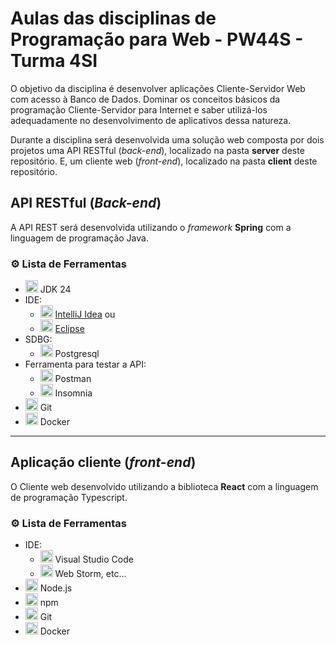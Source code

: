 # Aulas das disciplinas de Programação para Web - PW44S - Turma 4SI

O objetivo da disciplina é desenvolver aplicações Cliente-Servidor Web com acesso à Banco de Dados. Dominar os conceitos básicos da programação Cliente-Servidor para Internet e saber utilizá-los adequadamente no desenvolvimento de aplicativos dessa natureza.

Durante a disciplina será desenvolvida uma solução web composta por dois projetos uma API RESTful (*back-end*), localizado na pasta **server** deste repositório. E, um cliente web (*front-end*), localizado na pasta **client** deste repositório.

## API RESTful (*Back-end*)

A API REST será desenvolvida utilizando o *framework* **Spring** com a linguagem de programação Java.

### ⚙️ Lista de Ferramentas

- <img src="https://raw.githubusercontent.com/marwin1991/profile-technology-icons/refs/heads/main/icons/java.png" alt="Java" width="20" /> JDK 24
- IDE:
    - <img width="20" src="https://raw.githubusercontent.com/marwin1991/profile-technology-icons/refs/heads/main/icons/intellij.png" alt="IntelliJ" title="IntelliJ"/> [IntelliJ Idea](https://www.jetbrains.com/idea/) ou 
    - <img width="20" src="https://raw.githubusercontent.com/marwin1991/profile-technology-icons/refs/heads/main/icons/eclipse.png" alt="eclipse" title="eclipse"/> [Eclipse](https://eclipseide.org/)
- SDBG:
    - <img width="20" src="https://raw.githubusercontent.com/marwin1991/profile-technology-icons/refs/heads/main/icons/postgresql.png" alt="PostgreSQL" title="PostgreSQL"/> Postgresql
- Ferramenta para testar a API:
    - <img width="20" src="https://raw.githubusercontent.com/marwin1991/profile-technology-icons/refs/heads/main/icons/postman.png" alt="Postman" title="Postman"/> Postman
    - <img width="20" src="https://icon.icepanel.io/Technology/svg/Insomnia.svg" alt="Insomnia" title="Insomnia"/> Insomnia
- <img width="20" src="https://raw.githubusercontent.com/marwin1991/profile-technology-icons/refs/heads/main/icons/git.png" alt="Git" title="Git"/> Git
- <img width="20" src="https://raw.githubusercontent.com/marwin1991/profile-technology-icons/refs/heads/main/icons/docker.png" alt="Docker" title="Docker"/> Docker

--- 

## Aplicação cliente (*front-end*)

O Cliente web desenvolvido utilizando a biblioteca **React** com a linguagem de programação Typescript.

### ⚙️ Lista de Ferramentas

- IDE:
    - <img width="20" src="https://raw.githubusercontent.com/marwin1991/profile-technology-icons/refs/heads/main/icons/visual_studio_code.png" alt="Visual Studio Code" title="Visual Studio Code"/> Visual Studio Code
    - <img width="20" src="https://raw.githubusercontent.com/marwin1991/profile-technology-icons/refs/heads/main/icons/webstorm.png" alt="WebStorm" title="WebStorm"/> Web Storm, etc...
- <img width="20" src="https://raw.githubusercontent.com/marwin1991/profile-technology-icons/refs/heads/main/icons/node_js.png" alt="Node.js" title="Node.js"/> Node.js
- <img width="20" src="https://raw.githubusercontent.com/marwin1991/profile-technology-icons/refs/heads/main/icons/npm.png" alt="npm" title="npm"/> npm
- <img width="20" src="https://raw.githubusercontent.com/marwin1991/profile-technology-icons/refs/heads/main/icons/git.png" alt="Git" title="Git"/> Git
- <img width="20" src="https://raw.githubusercontent.com/marwin1991/profile-technology-icons/refs/heads/main/icons/docker.png" alt="Docker" title="Docker"/> Docker





